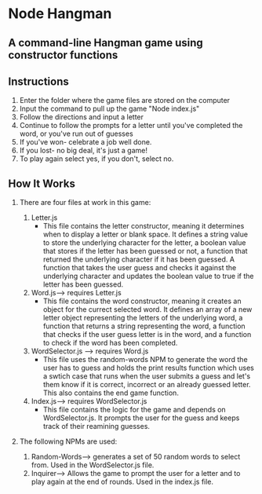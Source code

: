 # Node Hangman
## A command-line Hangman game using constructor functions
## Instructions
1. Enter the folder where the game files are stored on the computer
2. Input the command to pull up the game "Node index.js"
3. Follow the directions and input a letter
4. Continue to follow the prompts for a letter until you've completed the word, or you've run out of guesses
5. If you've won- celebrate a job well done.
6. If you lost- no big deal, it's just a game!
7. To play again select yes, if you don't, select no.

## How It Works
1. There are four files at work in this game:
    1. Letter.js
        * This file contains the letter constructor, meaning it determines when to display a letter or blank space. It defines a string value to store the underlying character for the letter, a boolean value that stores if the letter has been guessed or not, a function that returned the underlying character if it has been guessed. A function that takes the user guess and checks it against the underlying character and updates the boolean value to true if the letter has been guessed.
    2. Word.js--> requires Letter.js
        * This file contains the word constructor, meaning it creates an object for the currect selected word. It defines an array of a new letter object representing the letters of the underlying word, a function that returns a string representing the word, a function that checks if the user guess letter is in the word, and a function to check if the word has been completed.
    3. WordSelector.js --> requires Word.js
        * This file uses the random-words NPM to generate the word the user has to guess and holds the print results function which uses a swtich case that runs when the user submits a guess and let's them know if it is correct, incorrect or an already guessed letter. This also contains the end game function.
    4. Index.js--> requires WordSelector.js
        * This file contains the logic for the game and depends on WordSelector.js. It prompts the user for the guess and keeps track of their reamining guesses.
    
2. The following NPMs are used:
    1. Random-Words--> generates a set of 50 random words to select from. Used in the WordSelector.js file.
    2. Inquirer--> Allows the game to prompt the user for a letter and to play again at the end of rounds. Used in the index.js file.

    
